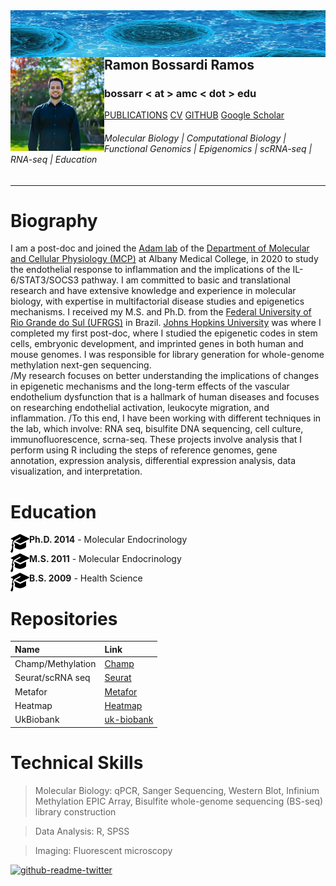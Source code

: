 <img align="left" width="1500" height="75" src="bacteria-163711.jpg"> 





## Ramon Bossardi Ramos <img align="left" width="150" height="150" src="IMG_6431.jpg"> 

### bossarr < at > amc < dot > edu




[PUBLICATIONS](https://www.ncbi.nlm.nih.gov/myncbi/1FSzeD3716F5r/bibliography/public/) [CV](https://drive.google.com/file/d/1UwA-16noYuOO_s44Oam3T2Thmz40DOkw/view?usp=sharing) [GITHUB](https://github.com/ramonbossardi) [Google Scholar](https://scholar.google.com/citations?user=uUOCRPgAAAAJ&hl=en)






###### Molecular Biology | Computational Biology | Functional Genomics | Epigenomics | scRNA-seq | RNA-seq | Education 

* * * 

<h1>Biography</h1>

I am a post-doc and joined the [Adam lab](https://www.adamlabs.org/) of the [Department of Molecular and Cellular Physiology (MCP)](https://www.amc.edu/Research/MCP/) at Albany Medical College, in 2020 to study the endothelial response to inflammation and the implications of the IL-6/STAT3/SOCS3 pathway. I am committed to basic and translational research and have extensive knowledge and experience in molecular biology, with expertise in multifactorial disease studies and epigenetics mechanisms. I received my M.S. and Ph.D. from the [Federal University of Rio Grande do Sul (UFRGS)](https://www.ufrgs.br/ppgendo/) in Brazil. [Johns Hopkins University](https://publichealth.jhu.edu/departments/environmental-health-and-engineering/research-and-practice/faculty-research-interests/the-wang-laboratory-of-human-environmental-epigenomes) was where I completed my first post-doc, where I studied the epigenetic codes in stem cells, embryonic development, and imprinted genes in both human and mouse genomes. I was responsible for library generation for whole-genome methylation next-gen sequencing.  
/My research focuses on better understanding the implications of changes in epigenetic mechanisms and the long-term effects of the vascular endothelium dysfunction that is a hallmark of human diseases and focuses on researching endothelial activation, leukocyte migration, and inflammation.
/To this end, I have been working with different techniques in the lab, which involve: RNA seq, bisulfite DNA sequencing, cell culture, immunofluorescence, scrna-seq. These projects involve analysis that I perform using R including the steps of reference genomes, gene annotation, expression analysis, differential expression analysis, data visualization, and interpretation.



<h1>Education</h1>

<img align="left" width="30" height="30" src="education.png">**Ph.D. 2014** - Molecular Endocrinology    

<img align="left" width="30" height="30" src="education.png">**M.S. 2011** - Molecular Endocrinology

<img align="left" width="30" height="30" src="education.png">**B.S. 2009** - Health Science


<h1>Repositories</h1>

| Name              | Link              
|:------------------|:-------------------------------------------------------------|
| Champ/Methylation | [Champ](https://github.com/ramonbossardi/CHAMP-methylation-) |
| Seurat/scRNA seq  | [Seurat](https://github.com/ramonbossardi/scrna-seq)|
| Metafor           | [Metafor](https://github.com/ramonbossardi/metafor)| 
| Heatmap           | [Heatmap](https://github.com/ramonbossardi/Heatmap_gene-expression)|
| UkBiobank         | [uk-biobank](https://github.com/ramonbossardi/uk-biobank)| 


<h1> Technical Skills </h1>

> Molecular Biology: qPCR, Sanger Sequencing, Western Blot, Infinium Methylation EPIC Array, Bisulfite whole-genome sequencing (BS-seq) library construction

> Data Analysis: R, SPSS

> Imaging: Fluorescent microscopy


[![github-readme-twitter](https://github-readme-twitter.gazf.vercel.app/api?id=ramonbossardi&layout=wide&show_border=on)](https://github.com/gazf/github-readme-twitter)


